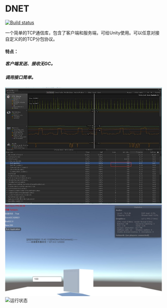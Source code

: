# DNET
[![Build status](https://dev.azure.com/daixian/Pipeline/_apis/build/status/Pipeline%20-%20DNET)](https://dev.azure.com/daixian/Pipeline/_build/latest?definitionId=5)

一个简单的TCP通信库，包含了客户端和服务端，可给Unity使用。可以任意对接自定义的的TCP分包协议。

#### 特点：
##### 客户端发送、接收无GC。
##### 调用接口简单。
<img src="https://github.com/daixian/InnoPack/raw/master/assets/images/external/wiki/DNET/QQ2018050900155.jpg" alt="Profile"> 
<img src="https://github.com/daixian/InnoPack/raw/master/assets/images/external/wiki/DNET/QQ2018050900171.jpg" alt="测试界面"> 
<img src="https://github.com/daixian/InnoPack/raw/master/assets/images/external/wiki/DNETQQ2018050900314.jpg" alt="运行状态"> 
 
